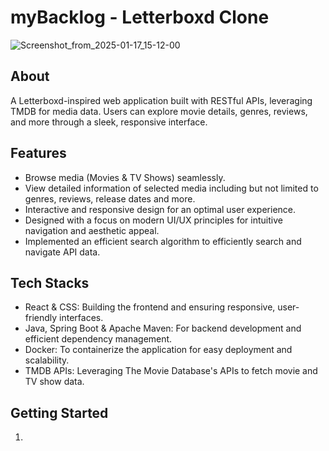 # myBacklog - Letterboxd Clone 
![Screenshot_from_2025-01-17_15-12-00](https://github.com/user-attachments/assets/ac91b1e1-24c3-45d1-a5c7-f08ccc8f3ad3)

## About
A Letterboxd-inspired web application built with RESTful APIs, leveraging TMDB for media data. Users can explore movie details, genres, reviews, and more through a sleek, responsive interface.

## Features
- Browse media (Movies & TV Shows) seamlessly.
- View detailed information of selected media including but not limited to genres, reviews, release dates and more.
- Interactive and responsive design for an optimal user experience.
- Designed with a focus on modern UI/UX principles for intuitive navigation and aesthetic appeal.
- Implemented an efficient search algorithm to efficiently search and navigate API data.

## Tech Stacks
- React & CSS: Building the frontend and ensuring responsive, user-friendly interfaces.
- Java, Spring Boot & Apache Maven: For backend development and efficient dependency management.
- Docker: To containerize the application for easy deployment and scalability.
- TMDB APIs: Leveraging The Movie Database's APIs to fetch movie and TV show data.

## Getting Started
1. 
